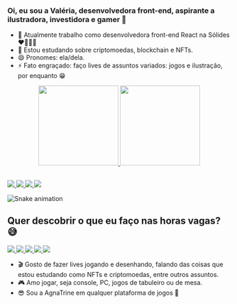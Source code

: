 ### Oi, eu sou a Valéria, desenvolvedora front-end, aspirante a ilustradora, investidora e gamer 👋

- 🔭 Atualmente trabalho como desenvolvedora front-end React na Sólides ❤💛💚💙
- 🌱 Estou estudando sobre criptomoedas, blockchain e NFTs.
- 😄 Pronomes: ela/dela.
- ⚡ Fato engraçado: faço lives de assuntos variados: jogos e ilustração, por enquanto 😁

<div align="center">
  <a href="https://github.com/valeriatlcarvalho">
  <img height="180em" src="https://github-readme-stats.vercel.app/api?username=valeriatlcarvalho&show_icons=true&theme=panda&include_all_commits=true&count_private=true" />
  <img height="180em" src="https://github-readme-stats.vercel.app/api/top-langs/?username=valeriatlcarvalho&layout=compact&langs_count=6&theme=dracula" />
</div>

##

<div>
  <a href = "mailto:valeriatlcarvalhodev@gmail.com">
    <img src="https://img.shields.io/badge/Gmail-D14836?style=for-the-badge&logo=gmail&logoColor=white" target="_blank" />
  </a>
  <a href="https://www.linkedin.com/in/valeriatlcarvalho" target="_blank">
    <img src="https://img.shields.io/badge/-LinkedIn-%230077B5?style=for-the-badge&logo=linkedin&logoColor=white" target="_blank" />
  </a>
  <a href="https://community.atlassian.com/t5/user/viewprofilepage/user-id/4681040" target="_blank">
    <img src="https://img.shields.io/badge/Bitbucket-330F63?style=for-the-badge&logo=bitbucket&logoColor=white" target="_blank" />
  </a>
  <a href="https://gitlab.com/valeriatlcarvalho" target="_blank">
    <img src="https://img.shields.io/badge/GitLab-330F63?style=for-the-badge&logo=gitlab&logoColor=white" target="_blank" />
  </a>
</div>

![Snake animation](https://github.com/valeriatlcarvalho/valeriatlcarvalho/blob/output/github-contribution-grid-snake.svg)

  
## Quer descobrir o que eu faço nas horas vagas? 😅
  
<div>
  <a href = "mailto:agnatrine@gmail.com">
    <img src="https://img.shields.io/badge/Gmail-D14836?style=for-the-badge&logo=gmail&logoColor=white" target="_blank" />
  </a>
  <a href="https://discord.com/invite/2SwMEuQbCG" target="_blank">
    <img src="https://img.shields.io/badge/Discord-7289DA?style=for-the-badge&logo=discord&logoColor=white" target="_blank" />
  </a>
 	<a href="https://www.twitch.tv/agnatrine" target="_blank">
    <img src="https://img.shields.io/badge/Twitch-9146FF?style=for-the-badge&logo=twitch&logoColor=white" target="_blank" />
  </a>
  <a href="https://www.instagram.com/agnatrine" target="_blank">
    <img src="https://img.shields.io/badge/-Instagram-%23E4405F?style=for-the-badge&logo=instagram&logoColor=white" target="_blank" />
  </a>
  <a href="https://www.youtube.com/channel/UCriuQkVstUc7IKCSJ-O5y0A" target="_blank">
    <img src="https://img.shields.io/badge/YouTube-FF0000?style=for-the-badge&logo=youtube&logoColor=white" target="_blank" />
  </a>
</div>



  
  - 🎬 Gosto de fazer lives jogando e desenhando, falando das coisas que estou estudando como NFTs e criptomoedas, entre outros assuntos.
  - 🎮 Amo jogar, seja console, PC, jogos de tabuleiro ou de mesa.
  - 😎 Sou a AgnaTrine em qualquer plataforma de jogos 💜
  
